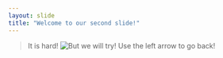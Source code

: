 ```yaml
---
layout: slide
title: "Welcome to our second slide!"
---
```

>It is hard!
![But we will try!](https://i.pinimg.com/originals/23/9c/93/239c93925fd47ac47a13ea76cfcc25fe.jpg)
Use the left arrow to go back!
